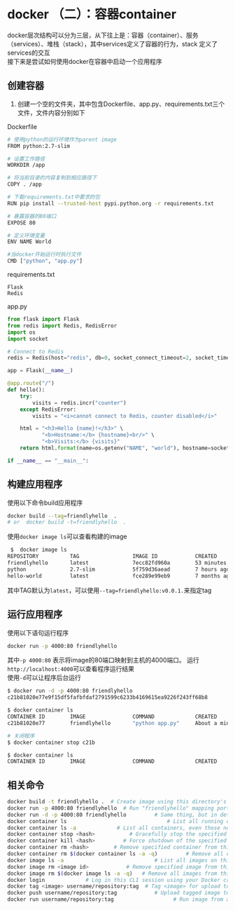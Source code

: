 # docker （二）：容器container
docker层次结构可以分为三层，从下往上是：容器（container）、服务（services）、堆栈（stack），其中services定义了容器的行为，stack  定义了services的交互   
接下来是尝试如何使用docker在容器中启动一个应用程序
## 创建容器
1. 创建一个空的文件夹，其中包含Dockerfile、app.py、requirements.txt三个文件，文件内容分别如下

Dockerfile
```bash
# 使用python的运行环境作为parent image
FROM python:2.7-slim

# 设置工作路径
WORKDIR /app

# 将当前目录的内容复制到相应路径下
COPY . /app

# 下载requirements.txt中要求的包
RUN pip install --trusted-host pypi.python.org -r requirements.txt

# 暴露容器的80端口
EXPOSE 80

# 定义环境变量
ENV NAME World

#当docker开始运行时执行文件
CMD ["python", "app.py"]
```

requirements.txt
```
Flask
Redis
```

app.py
```python
from flask import Flask
from redis import Redis, RedisError
import os
import socket

# Connect to Redis
redis = Redis(host="redis", db=0, socket_connect_timeout=2, socket_timeout=2)

app = Flask(__name__)

@app.route("/")
def hello():
    try:
        visits = redis.incr("counter")
    except RedisError:
        visits = "<i>cannot connect to Redis, counter disabled</i>"

    html = "<h3>Hello {name}!</h3>" \
           "<b>Hostname:</b> {hostname}<br/>" \
           "<b>Visits:</b> {visits}"
    return html.format(name=os.getenv("NAME", "world"), hostname=socket.gethostname(), visits=visits)

if __name__ == "__main__":
```

## 构建应用程序
使用以下命令build应用程序
```bash
docker build --tag=friendlyhello  .
# or  docker build -t=friendlyhello  .
```
使用`docker image ls`可以查看构建的image
```bash
 $  docker image ls
REPOSITORY          TAG                 IMAGE ID            CREATED             SIZE
friendlyhello       latest              7ecc82fd960a        53 minutes ago      148MB
python              2.7-slim            5f759d36aead        7 hours ago         137MB
hello-world         latest              fce289e99eb9        7 months ago        1.84kB

```
其中TAG默认为`latest`，可以使用`--tag=friendlyhello:v0.0.1.`来指定tag
## 运行应用程序
使用以下语句运行程序
```bash
docker run -p 4000:80 friendlyhello
```
其中`-p 4000:80` 表示将image的80端口映射到主机的4000端口。
运行`http://localhost:4000`可以查看程序运行结果  
使用`-d`可以让程序后台运行
```bash
$ docker run -d -p 4000:80 friendlyhello
c21b81020e77e9f15df5fafbfdaf2791599c6233b4169615ea9226f243ff68b8

$ docker container ls
CONTAINER ID        IMAGE               COMMAND             CREATED              STATUS              PORTS                  NAMES
c21b81020e77        friendlyhello       "python app.py"     About a minute ago   Up About a minute   0.0.0.0:4000->80/tcp   elegant_raman

# 关闭程序
$ docker container stop c21b

$ docker container ls
CONTAINER ID        IMAGE               COMMAND             CREATED             STATUS              PORTS               NAMES
```

## 相关命令
```bash
docker build -t friendlyhello .  # Create image using this directory's Dockerfile
docker run -p 4000:80 friendlyhello  # Run "friendlyhello" mapping port 4000 to 80
docker run -d -p 4000:80 friendlyhello         # Same thing, but in detached mode
docker container ls                                # List all running containers
docker container ls -a             # List all containers, even those not running
docker container stop <hash>           # Gracefully stop the specified container
docker container kill <hash>         # Force shutdown of the specified container
docker container rm <hash>        # Remove specified container from this machine
docker container rm $(docker container ls -a -q)         # Remove all containers
docker image ls -a                             # List all images on this machine
docker image rm <image id>            # Remove specified image from this machine
docker image rm $(docker image ls -a -q)   # Remove all images from this machine
docker login             # Log in this CLI session using your Docker credentials
docker tag <image> username/repository:tag  # Tag <image> for upload to registry
docker push username/repository:tag            # Upload tagged image to registry
docker run username/repository:tag                   # Run image from a registry
```